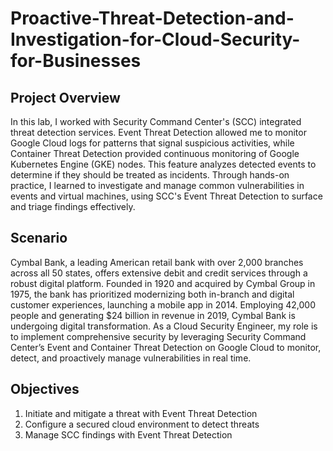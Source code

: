 # Proactive-Threat-Detection-and-Investigation-for-Cloud-Security-for-Businesses

## Project Overview
In this lab, I worked with Security Command Center's (SCC) integrated threat detection services. Event Threat Detection allowed me to monitor Google Cloud logs 
for patterns that signal suspicious activities, while Container Threat Detection provided continuous monitoring of Google Kubernetes Engine (GKE) nodes. 
This feature analyzes detected events to determine if they should be treated as incidents. Through hands-on practice, I learned to investigate and manage common
vulnerabilities in events and virtual machines, using SCC's Event Threat Detection to surface and triage findings effectively.

## Scenario
Cymbal Bank, a leading American retail bank with over 2,000 branches across all 50 states, offers extensive debit and credit services through a robust digital platform. Founded in 1920 and acquired by Cymbal Group in 1975, the bank has prioritized modernizing both in-branch and digital customer experiences, launching a mobile app in 2014. Employing 42,000 people and generating $24 billion in revenue in 2019, Cymbal Bank is undergoing digital transformation. As a Cloud Security Engineer, my role is to implement comprehensive security by leveraging Security Command Center’s Event and Container Threat Detection on Google Cloud to monitor, detect, and proactively manage vulnerabilities in real time.

## Objectives
1. Initiate and mitigate a threat with Event Threat Detection
2. Configure a secured cloud environment to detect threats
3. Manage SCC findings with Event Threat Detection
